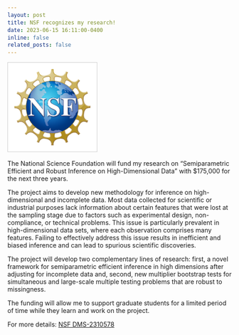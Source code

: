 ```yaml
---
layout: post
title: NSF recognizes my research!
date: 2023-06-15 16:11:00-0400
inline: false
related_posts: false
---
```


<img src="/assets/img/NSF_Official_logo_High_Res_1200ppi-copy.png" 
	 style="object-fit:contain;
            width: 200px;
            height: 200px;
            border: solid 1px #CCC"/>


The National Science Foundation will fund my research on “Semiparametric Efficient and Robust Inference on High-Dimensional Data” with $175,000 for the next three years.

The project aims to develop new methodology for inference on high-dimensional and incomplete data. Most data collected for scientific or industrial purposes lack information about certain features that were lost at the sampling stage due to factors such as experimental design, non-compliance, or technical problems. This issue is particularly prevalent in high-dimensional data sets, where each observation comprises many features. Failing to effectively address this issue results in inefficient and biased inference and can lead to spurious scientific discoveries.

The project will develop two complementary lines of research: first, a novel framework for semiparametric efficient inference in high dimensions after adjusting for incomplete data and, second, new multiplier bootstrap tests for simultaneous and large-scale multiple testing problems that are robust to missingness.

The funding will allow me to support graduate students for a limited period of time while they learn and work on the project.

For more details: <a href="https://www.nsf.gov/awardsearch/showAward?AWD_ID=2310578&HistoricalAwards=false">NSF DMS-2310578 </a>
